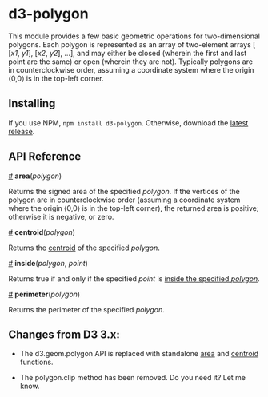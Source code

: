# d3-polygon

This module provides a few basic geometric operations for two-dimensional polygons. Each polygon is represented as an array of two-element arrays [​[<i>x1</i>, <i>y1</i>], [<i>x2</i>, <i>y2</i>], …], and may either be closed (wherein the first and last point are the same) or open (wherein they are not). Typically polygons are in counterclockwise order, assuming a coordinate system where the origin ⟨0,0⟩ is in the top-left corner.

## Installing

If you use NPM, `npm install d3-polygon`. Otherwise, download the [latest release](https://github.com/d3/d3-polygon/releases/latest).

## API Reference

<a href="#area" name="area">#</a> <b>area</b>(<i>polygon</i>)

Returns the signed area of the specified *polygon*. If the vertices of the polygon are in counterclockwise order (assuming a coordinate system where the origin ⟨0,0⟩ is in the top-left corner), the returned area is positive; otherwise it is negative, or zero.

<a href="#centroid" name="centroid">#</a> <b>centroid</b>(<i>polygon</i>)

Returns the [centroid](https://en.wikipedia.org/wiki/Centroid) of the specified *polygon*.

<a href="#inside" name="inside">#</a> <b>inside</b>(<i>polygon</i>, <i>point</i>)

Returns true if and only if the specified *point* is [inside the specified *polygon*](https://www.ecse.rpi.edu/Homepages/wrf/Research/Short_Notes/pnpoly.html).

<a href="#perimeter" name="perimeter">#</a> <b>perimeter</b>(<i>polygon</i>)

Returns the perimeter of the specified *polygon*.

## Changes from D3 3.x:

* The d3.geom.polygon API is replaced with standalone [area](#area) and [centroid](#centroid) functions.

* The polygon.clip method has been removed. Do you need it? Let me know.
